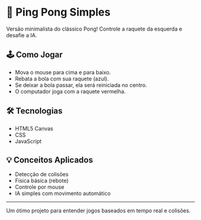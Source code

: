 # 🏓 Ping Pong Simples

Versão minimalista do clássico Pong! Controle a raquete da esquerda e desafie a IA.

## 🕹️ Como Jogar

- Mova o mouse para cima e para baixo.
- Rebata a bola com sua raquete (azul).
- Se deixar a bola passar, ela será reiniciada no centro.
- O computador joga com a raquete vermelha.

## 🛠️ Tecnologias

- HTML5 Canvas
- CSS
- JavaScript

## 💡 Conceitos Aplicados

- Detecção de colisões
- Física básica (rebote)
- Controle por mouse
- IA simples com movimento automático

---
Um ótimo projeto para entender jogos baseados em tempo real e colisões.
